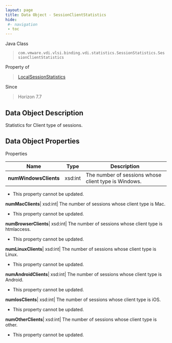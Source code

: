 ```yaml
---
layout: page
title: Data Object - SessionClientStatistics
hide:
 #- navigation
 - toc
---
```






Java Class  
> `com.vmware.vdi.vlsi.binding.vdi.statistics.SessionStatistics.SessionClientStatistics`

Property of  
> [LocalSessionStatistics](vdi.statistics.SessionStatistics.LocalSessionStatistics.md#field_detail)

Since  
> Horizon 7.7


## Data Object Description 

Statistics for Client type of sessions. 

## Data Object Properties

Properties

Name |  Type |  Description   
---|---|---  
**numWindowsClients**|  xsd:int|  The number of sessions whose client type is Windows.   


* This property cannot be updated.

  
**numMacClients**|  xsd:int|  The number of sessions whose client type is Mac.   


* This property cannot be updated.

  
**numBrowserClients**|  xsd:int|  The number of sessions whose client type is htmlaccess.   


* This property cannot be updated.

  
**numLinuxClients**|  xsd:int|  The number of sessions whose client type is Linux.   


* This property cannot be updated.

  
**numAndroidClients**|  xsd:int|  The number of sessions whose client type is Android.   


* This property cannot be updated.

  
**numIosClients**|  xsd:int|  The number of sessions whose client type is iOS.   


* This property cannot be updated.

  
**numOtherClients**|  xsd:int|  The number of sessions whose client type is other.   


* This property cannot be updated.

  
  
  
  
  
  

